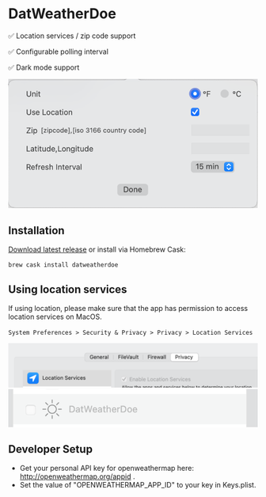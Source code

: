 # DatWeatherDoe

✅ Location services / zip code support

✅ Configurable polling interval

✅ Dark mode support

![alt tag](screenshot.png)

## Installation

[Download latest release](https://github.com/inderdhir/DatWeatherDoe/releases/latest) or install via Homebrew Cask:

    brew cask install datweatherdoe

## Using location services

If using location, please make sure that the app has permission to access location services on MacOS.

`System Preferences > Security & Privacy > Privacy > Location Services`

![alt tag](location_services_1.png)
![alt tag](location_services_2.png)

## Developer Setup

- Get your personal API key for openweathermap here: http://openweathermap.org/appid . 
- Set the value of "OPENWEATHERMAP_APP_ID" to your key in Keys.plist. 

